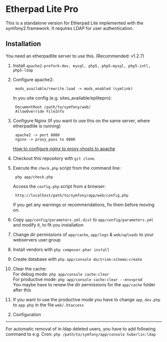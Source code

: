 Etherpad Lite Pro
========================

This is a standalone version for Etherpad Lite implemented with the symfony2 framework.
It requires LDAP for user authentication.

Installation
----------------------------------

You need an etherpadlite server to use this. (Recommended: v1.2.7)

1. Install `apache2-prefork-dev, mysql, php5, php5-mysql, php5-intl, php5-ldap`

2. Configure apache2:
		
		mods_available/rewrite.load -> mods_enabled (symlink)
		
	In you site config (e.g. sites_available/eplitepro):
	
		DocumentRoot /path/to/symfony/web/
		AllowOverride FileInfo
		
3. Configure Nginx (If you want to use this on the same server, where etherpadlite is running)  

		apache2 -> port 8080
		nginx -> proxy_pass to 8080
		
	[How to configure nginx to proxy vhosts to apache](http://blog.ludovf.net/configure-nginx-to-proxy-virtual-hosts-to-apache/ "Title")

4. Checkout this repository with `git clone`.

5. Execute the `check.php` script from the command line:
		
		php app/check.php

	Access the `config.php` script from a browser:

    	http://localhost/path/to/symfony/app/web/config.php

	If you get any warnings or recommendations, fix them before moving on.

6. Copy `app/config/parameters.yml.dist` to `app/config/parameters.yml` and modify it, to fit you installation

7. Change dir permissions of `app/cache`, `app/logs` & `web/uploads` to your webservers user:group

8. Install vendors with `php composer.phar install`

9. Create database with `php app/console doctrine:schema:create`

10. Clear the cache:  
	For debug mode: `php app/console cache:clear`  
	For productive mode: `php app/console cache:clear --env=prod`  
	You maybe have to renew the dir permissions for the `app/cache` folder after this

11. If you want to use the productive mode you have to change `app_dev.php` to `app.php` in the file `web/.htaccess`


2) Configuration
-------------------------------------
For automatic removal of in ldap deleted users, you have to add following command to e.g. Cron:
`php /path/to/symfony/app/console huberlin:ldap`